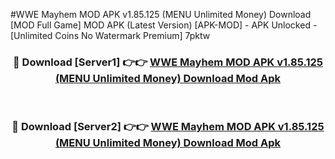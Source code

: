 #WWE Mayhem MOD APK v1.85.125 (MENU Unlimited Money) Download [MOD Full Game] MOD APK (Latest Version) [APK-MOD] - APK Unlocked - [Unlimited Coins No Watermark Premium] 7pktw



<div align="center">

<h3>🔴 Download [Server1] 👉👉 <a href="https://momento.my/?title=WWE_Mayhem_MOD_APK_v1.85.125_(MENU_Unlimited_Money)_Download">WWE Mayhem MOD APK v1.85.125 (MENU Unlimited Money) Download Mod Apk</a></h3><br>

<h3>🔴 Download [Server2] 👉👉 <a href="https://momento.my/?title=WWE_Mayhem_MOD_APK_v1.85.125_(MENU_Unlimited_Money)_Download">WWE Mayhem MOD APK v1.85.125 (MENU Unlimited Money) Download Mod Apk</a></h3>
</div>
